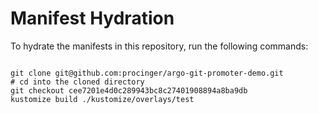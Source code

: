 
# Manifest Hydration

To hydrate the manifests in this repository, run the following commands:

```shell

git clone git@github.com:procinger/argo-git-promoter-demo.git
# cd into the cloned directory
git checkout cee7201e4d0c289943bc8c27401908894a8ba9db
kustomize build ./kustomize/overlays/test
```